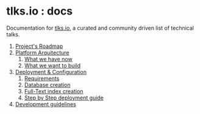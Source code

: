 # tlks.io : docs

Documentation for [tlks.io](http://tlks.io), a curated and community driven
list of technical talks.

1. [Project's Roadmap](roadmap.md)
2. [Platform Arquitecture](arquitecture.md)
    1. [What we have now](arquitecture.md#what-we-have-now)
    1. [What we want to build](arquitecture.md#what-we-want-to-build)
3. [Deployment & Configuration](deploy.md)
    1. [Requirements](deploy.md#requirements)
    2. [Database creation](deploy.md#database-creation)
    3. [Full-Text index creation](deploy.md#full-text-index-creation)
    4. [Step by Step deployment guide](deploy.md#step-by-step-deployment-guide)
4. [Development guidelines](devfaq.md)

